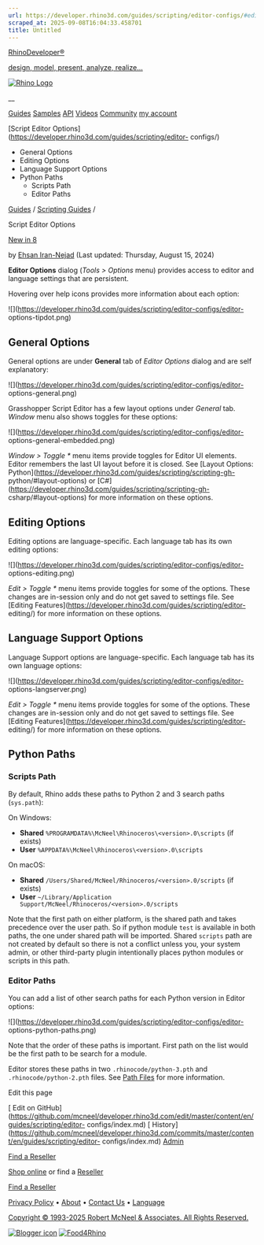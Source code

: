 ```yaml
---
url: https://developer.rhino3d.com/guides/scripting/editor-configs/#editor-paths
scraped_at: 2025-09-08T16:04:33.458701
title: Untitled
---
```


[RhinoDeveloper®](/)

[design, model, present, analyze, realize...](/)

[![Rhino Logo](https://developer.rhino3d.com/images/rhinodevlogo.png)](/)

__

[Guides](https://developer.rhino3d.com/guides)
[Samples](https://developer.rhino3d.com/samples)
[API](https://developer.rhino3d.com/api)
[Videos](https://developer.rhino3d.com/videos)
[Community](https://discourse.mcneel.com/c/rhino-developer) [my account
](https://www.rhino3d.com/my-account/ "Manage your account, licenses, and
teams")

[Script Editor Options](https://developer.rhino3d.com/guides/scripting/editor-
configs/)

  * General Options
  * Editing Options
  * Language Support Options
  * Python Paths
    * Scripts Path
    * Editor Paths

[Guides](https://developer.rhino3d.com/en/guides/) / [Scripting
Guides](https://developer.rhino3d.com/en/guides/scripting/) /

Script Editor Options

[New in 8](https://developer.rhino3d.com/8/new)

by [Ehsan Iran-Nejad](https://discourse.mcneel.com/u/eirannejad/) (Last
updated: Thursday, August 15, 2024)

**Editor Options** dialog (_Tools > Options_ menu) provides access to editor
and language settings that are persistent.

Hovering over help icons provides more information about each option:

![](https://developer.rhino3d.com/guides/scripting/editor-configs/editor-
options-tipdot.png)

## General Options

General options are under **General** tab of _Editor Options_ dialog and are
self explanatory:

![](https://developer.rhino3d.com/guides/scripting/editor-configs/editor-
options-general.png)

Grasshopper Script Editor has a few layout options under _General_ tab.
_Window_ menu also shows toggles for these options:

![](https://developer.rhino3d.com/guides/scripting/editor-configs/editor-
options-general-embedded.png)

_Window > Toggle *_ menu items provide toggles for Editor UI elements. Editor
remembers the last UI layout before it is closed. See [Layout Options:
Python](https://developer.rhino3d.com/guides/scripting/scripting-gh-
python/#layout-options) or
[C#](https://developer.rhino3d.com/guides/scripting/scripting-gh-
csharp/#layout-options) for more information on these options.

## Editing Options

Editing options are language-specific. Each language tab has its own editing
options:

![](https://developer.rhino3d.com/guides/scripting/editor-configs/editor-
options-editing.png)

_Edit > Toggle *_ menu items provide toggles for some of the options. These
changes are in-session only and do not get saved to settings file. See
[Editing Features](https://developer.rhino3d.com/guides/scripting/editor-
editing/) for more information on these options.

## Language Support Options

Language Support options are language-specific. Each language tab has its own
language options:

![](https://developer.rhino3d.com/guides/scripting/editor-configs/editor-
options-langserver.png)

_Edit > Toggle *_ menu items provide toggles for some of the options. These
changes are in-session only and do not get saved to settings file. See
[Editing Features](https://developer.rhino3d.com/guides/scripting/editor-
editing/) for more information on these options.

## Python Paths

### Scripts Path

By default, Rhino adds these paths to Python 2 and 3 search paths
(`sys.path`):

On Windows:

  * **Shared** `%PROGRAMDATA%\McNeel\Rhinoceros\<version>.0\scripts` (if exists)
  * **User** `%APPDATA%\McNeel\Rhinoceros\<version>.0\scripts`

On macOS:

  * **Shared** `/Users/Shared/McNeel/Rhinoceros/<version>.0/scripts` (if exists)
  * **User** `~/Library/Application Support/McNeel/Rhinoceros/<version>.0/scripts`

Note that the first path on either platform, is the shared path and takes
precedence over the user path. So if python module `test` is available in both
paths, the one under shared path will be imported. Shared `scripts` path are
not created by default so there is not a conflict unless you, your system
admin, or other third-party plugin intentionally places python modules or
scripts in this path.

### Editor Paths

You can add a list of other search paths for each Python version in Editor
options:

![](https://developer.rhino3d.com/guides/scripting/editor-configs/editor-
options-python-paths.png)

Note that the order of these paths is important. First path on the list would
be the first path to be search for a module.

Editor stores these paths in two `.rhinocode/python-3.pth` and
`.rhinocode/python-2.pth` files. See [Path
Files](https://developer.rhino3d.com/guides/scripting/advanced-pthfiles/) for
more information.

Edit this page

[ Edit on
GitHub](https://github.com/mcneel/developer.rhino3d.com/edit/master/content/en/guides/scripting/editor-
configs/index.md) [
History](https://github.com/mcneel/developer.rhino3d.com/commits/master/content/en/guides/scripting/editor-
configs/index.md) [ Admin](https://developer.rhino3d.com/admin)

[Find a Reseller](https://www.rhino3d.com/sales)

[Shop online](https://www.rhino3d.com/store) or find a
[Reseller](https://www.rhino3d.com/sales)

[Find a Reseller](https://www.rhino3d.com/sales)

[Privacy Policy](https://www.rhino3d.com/privacy) •
[About](https://www.rhino3d.com/mcneel/about) • [Contact
Us](https://www.rhino3d.com/mcneel/contact) • [
Language](https://www.rhino3d.com/language "Change to a different region or
language")

[Copyright © 1993-2025 Robert McNeel & Associates. All Rights
Reserved.](https://www.rhino3d.com/mcneel/about)

[](https://www.facebook.com/McNeelRhinoceros/)
[](https://twitter.com/bobmcneel) [](https://www.linkedin.com/groups/75313/)
[](https://www.youtube.com/user/RhinoGuide/videos) [](https://vimeo.com/rhino)
[![Blogger
icon](https://developer.rhino3d.com/images/blogger.svg)](http://blog.rhino3d.com/)
[![Food4Rhino](https://developer.rhino3d.com/images/f4r_icon_01.svg)](https://www.food4rhino.com)

